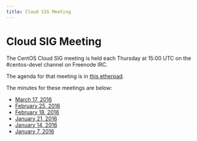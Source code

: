 ```yaml
---
title: Cloud SIG Meeting
---
```


# Cloud SIG Meeting

The CentOS Cloud SIG meeting is held each Thursday at 15:00 UTC on the
\#centos-devel channel on Freenode IRC.

The agenda for that meeting is in [this
etherpad](https://etherpad.openstack.org/p/centos-cloud-sig).

The minutes for these meetings are below:

* [March 17, 2016](https://www.centos.org/minutes/2016/march/centos-devel.2016-03-17-15.03.html)
* [February 25, 2016](https://www.centos.org/minutes/2016/february/centos-devel.2016-02-25-15.11.html)
* [February 18, 2016](https://www.centos.org/minutes/2016/february/centos-devel.2016-02-18-15.00.html)
* [January 21, 2016](https://www.centos.org/minutes/2016/january/centos-devel.2016-01-21-15.00.html)
* [January 14, 2016](https://www.centos.org/minutes/2016/january/centos-devel.2016-01-14-15.00.html)
* [January 7, 2016](https://www.centos.org/minutes/2016/january/centos-devel.2016-01-07-15.00.html)
